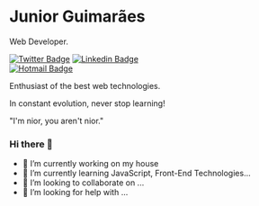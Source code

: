 # Junior Guimarães 

Web Developer.

[![Twitter Badge](https://img.shields.io/badge/-@nioritos-6633cc?style=flat-square&labelColor=6633cc&logo=twitter&logoColor=white&link=https://twitter.com/nioritos)](https://twitter.com/nioritos) 
[![Linkedin Badge](https://img.shields.io/badge/-Junior%20Guimaraes-6633cc?style=flat-square&logo=Linkedin&logoColor=white&link=https://www.linkedin.com/in/junior-guimarães-952625203/)](https://www.linkedin.com/in/junior-guimarães-952625203/)  
[![Hotmail Badge](https://img.shields.io/badge/-contatonioritos@hotmail.com-6633cc?style=flat-square&logo=Gmail&logoColor=white&link=mailto:contatonioritos@hotmail.com)](mailto:contatonioritos@hotmail.com)

Enthusiast of the best web technologies.

In constant evolution, never stop learning!

"I'm nior, you aren't nior."



### Hi there 👋

<!--
**nioritos/nioritos** is a ✨ _special_ ✨ repository because its `README.md` (this file) appears on your GitHub profile.

Here are some ideas to get you started: -->

- 🔭 I’m currently working on my house
- 🌱 I’m currently learning JavaScript, Front-End Technologies...
- 👯 I’m looking to collaborate on ...
- 🤔 I’m looking for help with ...
<!-- - 💬 Ask me about ...
- 📫 How to reach me: ...
- 😄 Pronouns: ...
- ⚡ Fun fact: ... -->

